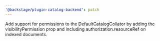 ```yaml
---
'@backstage/plugin-catalog-backend': patch
---
```


Add support for permissions to the DefaultCatalogCollator by adding the visibilityPermission prop and including authorization.resourceRef on indexed documents.
